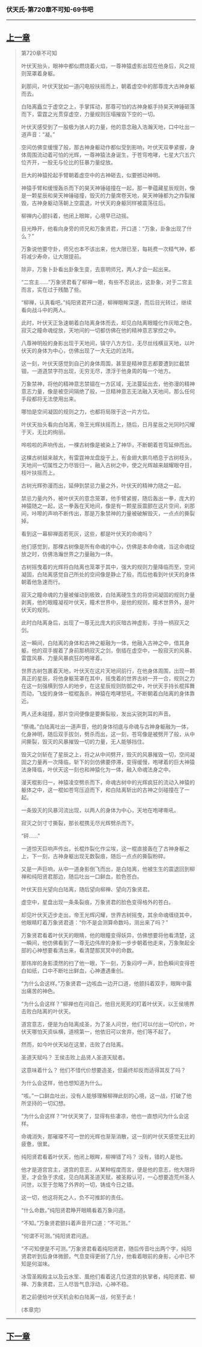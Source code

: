 ### 伏天氏-第720章不可知-69书吧

--------
[上一章](./0aca7b73909cc6a02e867ae51abd19fe.md)
--------


>
>
>
>第720章不可知
>
>叶伏天抬头，眼神中都似燃烧着火焰，一尊神猿虚影出现在他身后，风之规则笼罩着身躯。
>
>刹那间，叶伏天犹如一道闪电般扶摇而上，朝着虚空中的那尊庞大古神身躯而去。
>
>白陆离矗立于虚空之上，手掌挥动，那尊可怕的古神身躯手持昊天神锤砸落而下，雷霆之光贯穿虚空，力量规则压塌摧毁下空的一切。
>
>叶伏天感受到了一股极为骇人的力量，他的意念融入浩瀚天地，口中吐出一道声音：“凝。”
>
>空间仿佛变缓慢了般，那古神身躯动作都似受到影响，叶伏天双拳紧握，身体周围流动着可怕的光辉，一尊神猿法身诞生，于苍穹咆哮，七星大穴五穴位齐开，一股无与伦比的狂暴力量绽放。
>
>巨大的神猿抡起手臂朝着虚空中的古神砸去，似要撼动神明。
>
>神猿手臂和缓慢轰杀而下的昊天神锤碰撞在一起，那一拳蕴藏星辰规则，像是一颗星辰和昊天神锤碰撞，毁灭的力量席卷天地，昊天神锤都为之炸裂摧毁，古神身躯动荡朝上空震退，叶伏天的身躯同样被震荡往后。
>
>柳禅内心颤抖着，他闭上眼眸，心境早已动摇。
>
>目光睁开，他看向身旁的师兄和万象贤君，开口道：“万象，卦象出现了什么？”
>
>万象说他要守卦，师兄也本不该出来，他大限已至，每耗费一次精气神，都将减少寿命，让大限提前。
>
>除非，万象卜卦看出卦象生变，去禀明师兄，两人才会一起出来。
>
>“二宫主……”万象贤君看了柳禅一眼，有些不忍说出，这卦象，对于二宫主而言，实在过于残酷了些。
>
>“柳禅，认真看吧。”纯阳贤君开口道，柳禅眼眸深邃，而后目光转过，继续看向战斗中的两人。
>
>此时，叶伏天正急速朝着白陆离身体而去，却见白陆离眼瞳化作灰暗之色，寂灭之瞳命魂绽放，天地间的一切都仿佛在他的精神意志掌控之中。
>
>八尊神明般的身影出现于天地间，镇守八方方位，无尽丝线横亘天地，以叶伏天的身体为中心，仿佛出现了一大无边的法阵。
>
>这一刻，叶伏天感觉到自己的身体周围，甚至是精神意志都要遭到拦截禁锢，一道道禁字符出现，无穷无尽，漂浮于他身周的每一个地方。
>
>万象禁神，将他的精神意志禁锢在一方区域，无法蔓延出去，他弥漫的精神意志力量，像是被空间隔绝了般，一旦精神意志无法融入天地间，那么任何手段都将无法使用出来。
>
>哪怕是空间凝固的规则之力，也都将局限于这一片方位。
>
>叶伏天抬头看向白陆离，帝王光辉扶摇而上，随后，日月星辰之光同时闪耀于天，无比的绚丽。
>
>哗啦啦的声响传出，一棵古树像是被染上了神华，不断朝着苍穹延伸而出。
>
>这棵古树越来越大，有雷霆神龙盘旋于上，有金翅大鹏鸟栖息于古树枝头，天地间一切属性之力尽皆归一，融入古树之中，使之光辉越来越耀眼夺目，枝叶扶摇而上。
>
>古树光辉弥漫而出，延伸到禁忌力量之外，叶伏天的精神力随之一起。
>
>禁忌力量内外，被叶伏天的意念笼罩，他手臂紧握，随后轰出一拳，庞大的神猿随之一起，这一拳轰在天地间，像是有一颗星辰震颤在这片空间，刹那间，咔嚓的声响不断传出，那是万象禁神的力量被破解毁灭，一点点的撕裂掉。
>
>看到这一幕柳禅面若死灰，这些，都是叶伏天的命魂吗？
>
>他们感觉到，那棵古树像是所有命魂的中心，仿佛是本命命魂，当这命魂绽放之时，仿佛浩瀚世界之力量融为一体。
>
>古树摇曳着的光辉将白陆离也笼罩于其中，强大的规则力量降临而至，空间凝固，白陆离感觉自己所处的空间像是静止了般，而后他看到叶伏天的身体朝着他急速而行。
>
>寂灭之瞳命魂的力量被催动到极致，白陆离硬生生的将空间凝固的规则力量剥离，他的眼瞳凝视叶伏天，瞳术世界中，是他的规则，瞳术世界外，是叶伏天的规则。
>
>此时白陆离身后，出现了一尊无比庞大的灰暗古神虚影，手持一柄寂灭之剑。
>
>这一瞬间，白陆离的身体和古神之躯融为一体，他融入古神之中，借其身躯，他的双手握着了身前那柄寂灭之剑，倒插在虚空中，一股寂灭的风暴、雷霆风暴、力量风暴疯狂的咆哮着。
>
>世界古树包裹着天地，叶伏天在这片天地间前行，在他身体周围，出现一颗真正的星辰，将他身躯笼罩在其中，摇曳着的世界古树一开一合，规则之力在这一刻强横到惊人的地步，在这星辰规则防御之中，叶伏天手持长棍挥舞而动，飞旋的身体一棍棍轰杀，神猿在咆哮怒吼，不断朝着白陆离的身体靠近。
>
>两人还未碰撞，那片空间便像是要撕裂般，发出尖锐刺耳的声音。
>
>“祭魂。”白陆离吐出一道声音，他的身体彻底与命魂与古神身躯融为一体，化身神明，随后双手拔剑，劈杀而出，这一刻，苍穹像是被劈开了般，从中间撕裂，毁灭的风暴摧毁一切的力量，无人能够挡住。
>
>毁灭之剑斩在了星辰之上，将之从中间劈开，毁灭的风暴摧毁一切，空间凝固之力量再一次降临，斩下的剑仿佛要停滞，变得缓慢，咆哮着的巨大神猿法身降临，叶伏天这一刻也和神猿化为一体，融入命魂法身之中。
>
>漫天棍影归一，神猿凌空劈杀而下，命魂古树中的光辉疯狂的流动入神猿的躯体之中，这一棍如苍穹压迫而下，和白陆离斩出的古神之剑碰撞在了一起。
>
>一条毁灭的风暴河流出现，以两人的身体为中心，天地在咆哮嘶吼。
>
>寂灭之剑寸寸撕裂，那长棍携无尽光辉劈杀而下。
>
>“砰……”
>
>一道惊天巨响声传出，长棍炸裂化作尘埃，这一棍直接轰在了古神身躯之上，下一刻，古神身躯出现无数裂痕，随后一点点的撕裂粉碎。
>
>又是一声巨响，从中一道身影倒飞而出，是白陆离，他被生生的震退回到柳禅和纯阳贤君那边，随后吐出一口鲜血，脸色苍白。
>
>叶伏天目光望向白陆离，随后望向柳禅、望向万象贤君。
>
>虚空中，星盘出现一条条裂痕，万象贤君的脸色变得格外的苍白。
>
>却见叶伏天迈步走出，帝王光辉闪耀，世界古树摇曳，其余命魂缠绕其中，他眼睛盯着万象贤君道：“你不是会测算命数吗，测出来了吗？”
>
>万象贤君看着叶伏天的眼睛，他的眼瞳变得妖异，仿佛想要将他看清楚，这一瞬间，他仿佛看到了一尊无边伟岸的身影一步步朝着他走来，万象聚起全部的心神想要看清出来，看清楚那冥冥中的命数。
>
>那伟岸的身影漠然的扫了他一眼，下一刻，万象闷哼一声，脸色瞬间变得苍白如纸，口中不断吐出鲜血，心神遭遇重创。
>
>“为什么会这样。”万象贤君一边咳血一边开口道，他颤抖着双手，眼眸中露出痛苦的神色。
>
>“为什么会这样？”柳禅也在问自己，他目光死死的盯着叶伏天，以王侯境界击败白陆离的叶伏天。
>
>道宫意志，便是为白陆离成圣，为了圣人问世，他们可以付出一切代价，叶伏天哪怕天资纵横，道榜第一，他依旧可以舍弃，他们等不起了。
>
>然而，如今叶伏天站在这里，击败了白陆离。
>
>圣道天赋吗？
>王侯击败上品贤人圣道天赋者。
>
>这意味着什么？
>他们不惜代价想要造圣，但最终却反而适得其反了吗？
>
>为什么会这样，他也想知道为什么。
>
>“咳。”一口鲜血吐出，没有人能够理解柳禅此刻的心境，这一战，打破了他所坚持的一切幻想。
>
>“为什么会这样？”叶伏天笑了，显得有些凄凉，他也一直想问为什么会这样。
>
>命魂消失，那璀璨不可一世的光辉也渐渐消散，这一刻的叶伏天感觉无比的疲惫，很累。
>
>纯阳贤君看着叶伏天，他闭上眼眸，柳禅错了吗？
>没有，错的人是他。
>
>他才是道宫宫主，道宫的意志，从某种程度而言，便是他的意志，他大限将至，才会急于求成，见白陆离圣道天赋，被圣殿认可，一心想要造荒州圣人问世，以至于忽略了外界的一切，铸成今日之错。
>
>这一切，他这将死之人，负不可推卸的责任。
>
>“什么命数。”纯阳贤君睁开眼睛看着万象问道。
>
>“不知。”万象贤君颤抖着声音开口道：“不可测。”
>
>“何谓不可测。”纯阳贤君问道。
>
>“不可知便是不可测。”万象贤君看着纯阳贤君，随后传音吐出两个字，纯阳贤君听到后身体微颤，气息变得更弱了几分，他看着眼前的身影，心中已不知是何滋味。
>
>冰雪圣殿殿主以及云水笙、凰他们看着这几位道宫的执掌者，纯阳贤君、柳禅、万象贤君，三人尽皆气息浮动，心神不稳。
>
>若之前便给叶伏天机会和白陆离一战，何至于此！
>
>(本章完)
>
>

--------
[下一章](./c3789f2e304d919d8d18032a121ff30a.md)
--------
